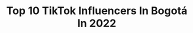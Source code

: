 ---
title: Top 10 TikTok Influencers In Bogotá In 2022
description: >-
  Find top TikTok influencers in Bogotá in 2022. Most popular hashtags: #colombia #fyp #parati.
platform: TikTok
hits: 92
text_top: See the best TikTok influencers on inBeat.
text_bottom: Our platform aggregates 92 TikTok influencers like this in Bogotá, Colombia for you to contact.
profiles:
  - username: "angelavela100"
    fullname: >-
      👑Angela👑
    bio: >-
      Bogotá-colombia amo bailar❤ me gusta el maquillaje💄 ✨ aesthetic✨
    location: "Colombia"
    followers: 4753
    engagement: 1645
    commentsToLikes: 0.090453
    id: ckbamapl5d7wv0j23ebo3d1p8
    verified: false
    hashtags: "#caragraciosa, #tuneldeltiempo"
  - username: "youjuand"
    fullname: >-
      ✨Youjuand✨
    bio: >-
      📍Bogotá, Colombia Instagram: YouJuand🤍
    location: "Colombia"
    followers: 262400
    engagement: 2453
    commentsToLikes: 0.020725
    id: ck9fppc5e8h0d0j78r8adxgb5
    verified: false
    hashtags: "#fyp, #foryou, #colombia, #omegle"
  - username: "juanka_suarez"
    fullname: >-
      Juan Suárez Rivas
    bio: >-
      Me gusta bailar 😬🕺🏼🏳️‍🌈 Hablemos por Instagram 📸 Bogotá, Colombia 🇨🇴👋🏼
    location: "Colombia"
    followers: 80400
    engagement: 1219
    commentsToLikes: 0.050770
    id: ckbwcl3kx0ygb0j23y9qi2e8n
    verified: false
    hashtags: "#fyp, #foryou, #dance, #jeans"
  - username: "gersonsarmientooficial"
    fullname: >-
      Gerson Leonardo Sarm
    bio: >-
      Preparador de Modelos Director Creativo Wo&men agency Bogotá-Colombia 3208939025
    location: "Colombia"
    followers: 4615
    engagement: 723
    commentsToLikes: 0.124522
    id: ckb9lgg16dz680j23a0zju0th
    verified: false
    hashtags: "#venezuela, #viral, #parati, #ecuador"
  - username: "mikesandovaloficial"
    fullname: >-
      Mike Sandoval
    bio: >-
      📍 Bogotá - Colombia 🇨🇴 Hey Sígueme en mi Instagram @MikeSandovaloOficial
    location: "Colombia"
    followers: 25300
    engagement: 1578
    commentsToLikes: 0.029287
    id: ckb9i5bc38atq0j23ka8h6mn5
    verified: false
    hashtags: "#parati, #loserschallenge, #tiktok, #impresionado"
  - username: "jorgerunza"
    fullname: >-
      Jorge David Runza Gualdron
    bio: >-
      Mi vida en micro-momentos 🎞️ 🇨🇴 Bogotá, Colombia IG: Jorgerunza
    location: "Colombia"
    followers: 8500
    engagement: 1661
    commentsToLikes: 0.025021
    id: ckb9ix50r9pnn0j230aqvrg8z
    verified: false
    hashtags: "#gatostiktok, #cat, #catoftiktok, #catsoftiktok"
  - username: "kevingranados60"
    fullname: >-
      Kevin Granados
    bio: >-
      Bogotá - Colombia Follow me IG @granadoskevin
    location: "Colombia"
    followers: 87700
    engagement: 874
    commentsToLikes: 0.018141
    id: ckb9pyowmlgla0j238ffn5qol
    verified: false
    hashtags: "#poderlatinosalsashow, #dad, #salsadance, #salsa"
  - username: "camilo.gamba"
    fullname: >-
      camilo.gamba
    bio: >-
      Model-publicist Instagram: @camilo.gamba 📍Bogota-Colombia 🇨🇴
    location: "Colombia"
    followers: 1000000
    engagement: 1312
    commentsToLikes: 0.010164
    id: ck9eockzynkiv0j78aq92nr2q
    verified: false
    hashtags: "#greenscreen, #police, #loserschallenge, #duo"
  - username: "luisaesguerra.daza"
    fullname: >-
      𝙻𝚞𝚒𝚜𝚊 𝙳𝚊𝚣𝚊 𓆉
    bio: >-
      📍Bogota Ig:luisaesguerrad 100K ? 🤍
    location: "Colombia"
    followers: 83800
    engagement: 1027
    commentsToLikes: 0.011186
    id: ckdi66poi7hai0j23qayifnbt
    verified: false
    hashtags: "#nosoy, #yoenlafiesta, #tuneldeltiempo, #greenscreen"
  - username: "nicolcotacio"
    fullname: >-
      Nicol Cotacio
    bio: >-
      17📍Bogota,Colombia instagram: nicolvanessacc Parezco de 14 pero tengo 17
    location: "Colombia"
    followers: 24600
    engagement: 1039
    commentsToLikes: 0.022381
    id: ckamgiv9vc19d0i78wsrt8vr9
    verified: false
    hashtags: "#dance, #fyp, #baile, #tuneldeltiempo"
---